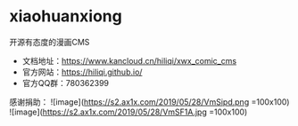 # xiaohuanxiong
开源有态度的漫画CMS
- 文档地址：https://www.kancloud.cn/hiliqi/xwx_comic_cms
- 官方网站：https://hiliqi.github.io/
- 官方QQ群：780362399

感谢捐助：
 ![image](https://s2.ax1x.com/2019/05/28/VmSipd.png =100x100)
 ![image](https://s2.ax1x.com/2019/05/28/VmSF1A.jpg =100x100)
